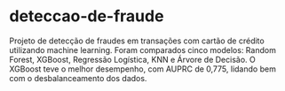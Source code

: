 # deteccao-de-fraude
Projeto de detecção de fraudes em transações com cartão de crédito utilizando machine learning. Foram comparados cinco modelos: Random Forest, XGBoost, Regressão Logística, KNN e Árvore de Decisão. O XGBoost teve o melhor desempenho, com AUPRC de 0,775, lidando bem com o desbalanceamento dos dados.
